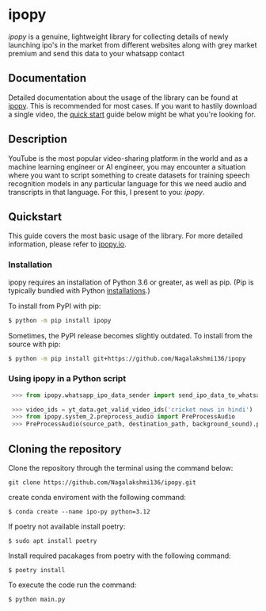 # ipopy

*ipopy* is a genuine, lightweight library for collecting details of newly launching ipo's in the market from different websites along with grey market premium and send this data to your whatsapp contact 

## Documentation

Detailed documentation about the usage of the library can be found at [ipopy](https://nagalakshmi136.github.io/ipopy/). This is recommended for most cases. If you want to hastily download a single video, the [quick start](#Quickstart) guide below might be what you're looking for.

## Description

YouTube is the most popular video-sharing platform in the world and as a machine learning engineer or AI engineer, you may encounter a situation where you want to script something to create datasets for training speech recognition models in any 
particular language for this we need audio and transcripts in that language.
For this, I present to you: *ipopy*.

## Quickstart

This guide covers the most basic usage of the library. For more detailed information, please refer to [ipopy.io](https://nagalakshmi136.github.io/ipopy/).

### Installation

ipopy requires an installation of Python 3.6 or greater, as well as pip. (Pip is typically bundled with Python [installations](https://python.org/downloads).)

To install from PyPI with pip:

```bash
$ python -m pip install ipopy
```

Sometimes, the PyPI release becomes slightly outdated. To install from the source with pip:

```bash
$ python -m pip install git+https://github.com/Nagalakshmi136/ipopy
```
### Using ipopy in a Python script


```python
 >>> from ipopy.whatsapp_ipo_data_sender import send_ipo_data_to_whatsapp_contact

 >>> video_ids = yt_data.get_valid_video_ids('cricket news in hindi')
 >>> from ipopy.system_2.preprocess_audio import PreProcessAudio
 >>> PreProcessAudio(source_path, destination_path, background_sound).preprocess_audio()
```

## Cloning the repository

Clone the repository through the terminal using the command below:

```shell
git clone https://github.com/Nagalakshmi136/ipopy.git
```

create conda enviroment with the following command:  

    $ conda create --name ipo-py python=3.12

If poetry not available install poetry:  

    $ sudo apt install poetry

Install required pacakages from poetry with the following command:  

    $ poetry install

To execute the code run the command:

    $ python main.py